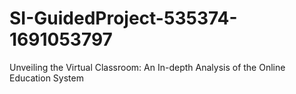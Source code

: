# SI-GuidedProject-535374-1691053797
Unveiling the Virtual Classroom: An In-depth Analysis of the Online Education System
